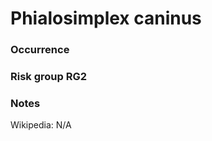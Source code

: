 <!-- TITLE: Phialosimplex caninus  -->

# Phialosimplex caninus
### Occurrence

### Risk group RG2

### Notes

Wikipedia: N/A